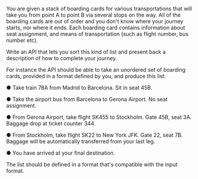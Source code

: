 You are given a stack of boarding cards for various transportations that will take you from point A to
point B via several stops on the way. All of the boarding cards are out of order and you don't know
where your journey starts, nor where it ends. Each boarding card contains information about seat
assignment, and means of transportation (such as flight number, bus number etc).

Write an API that lets you sort this kind of list and present back a description of how to complete your
journey.

For instance the API should be able to take an unordered set of boarding cards, provided in a format
defined by you, and produce this list:

● Take train 78A from Madrid to Barcelona. Sit in seat 45B.

● Take the airport bus from Barcelona to Gerona Airport. No seat assignment.

● From Gerona Airport, take flight SK455 to Stockholm. Gate 45B, seat 3A. Baggage drop at
ticket counter 344.

● From Stockholm, take flight SK22 to New York JFK. Gate 22, seat 7B. Baggage will be
automatically transferred from your last leg.

● You have arrived at your final destination.

The list should be defined in a format that's compatible with the input format.

